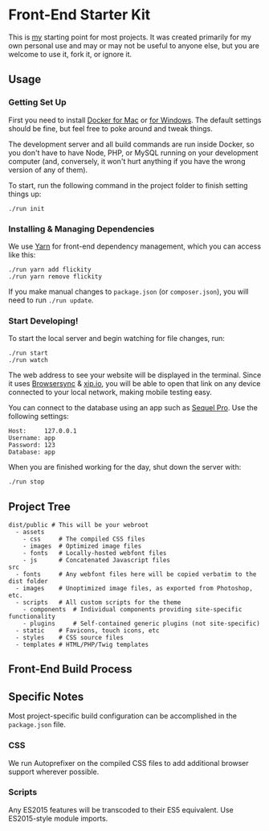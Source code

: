 # Front-End Starter Kit

This is [my](https://github.com/elivz) starting point for most projects. It was created primarily for my own personal use and may or may not be useful to anyone else, but you are welcome to use it, fork it, or ignore it.

## Usage

### Getting Set Up

First you need to install [Docker for Mac](https://www.docker.com/docker-mac) or [for Windows](https://www.docker.com/docker-windows). The default settings should be fine, but feel free to poke around and tweak things.

The development server and all build commands are run inside Docker, so you don't have to have Node, PHP, or MySQL running on your development computer (and, conversely, it won't hurt anything if you have the wrong version of any of them).

To start, run the following command in the project folder to finish setting things up:

    ./run init

### Installing & Managing Dependencies

We use [Yarn](https://yarnpkg.com) for front-end dependency management, which you can access like this:

    ./run yarn add flickity
    ./run yarn remove flickity

If you make manual changes to `package.json` (or `composer.json`), you will need to run `./run update`.

### Start Developing!

To start the local server and begin watching for file changes, run:

    ./run start
    ./run watch

The web address to see your website will be displayed in the terminal. Since it uses [Browsersync](https://www.browsersync.io) & [xip.io](http://xip.io), you will be able to open that link on any device connected to your local network, making mobile testing easy.

You can connect to the database using an app such as [Sequel Pro](http://sequelpro.com). Use the following settings:

    Host:     127.0.0.1
    Username: app
    Password: 123
    Database: app

When you are finished working for the day, shut down the server with:

    ./run stop

## Project Tree

    dist/public # This will be your webroot
      - assets
        - css     # The compiled CSS files
        - images  # Optimized image files
        - fonts   # Locally-hosted webfont files
        - js      # Concatenated Javascript files
    src
      - fonts     # Any webfont files here will be copied verbatim to the dist folder
      - images    # Unoptimized image files, as exported from Photoshop, etc.
      - scripts   # All custom scripts for the theme
        - components  # Individual components providing site-specific functionality
        - plugins     # Self-contained generic plugins (not site-specific)
      - static    # Favicons, touch icons, etc
      - styles    # CSS source files
      - templates # HTML/PHP/Twig templates

## Front-End Build Process

## Specific Notes

Most project-specific build configuration can be accomplished in the `package.json` file.

### CSS

We run Autoprefixer on the compiled CSS files to add additional browser support wherever possible.

### Scripts

Any ES2015 features will be transcoded to their ES5 equivalent. Use ES2015-style module imports.
